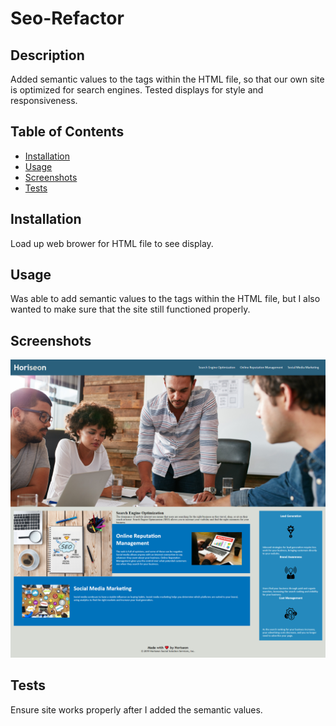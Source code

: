 # Seo-Refactor

## Description

Added semantic values to the tags within the HTML file, so that our own site is optimized for search engines.  Tested displays for style and responsiveness. 

## Table of Contents 


- [Installation](#installation)
- [Usage](#usage)
- [Screenshots](#screenshots)
- [Tests](#tests)

## Installation

Load up web brower for HTML file to see display.

## Usage
Was able to add semantic values to the tags within the HTML file, but I also wanted to make sure that the site still functioned properly.

## Screenshots
![SEO imgage](./assets/images/website.png)


## Tests

Ensure site works properly after I added the semantic values.